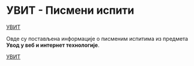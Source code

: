 # УВИТ - Писмени испити

[УВИТ](../README.md)

Овде су постављена информације о писменим испитима из предмета **Увод у веб и интернет технологије**.  

[УВИТ](../README.md)  
